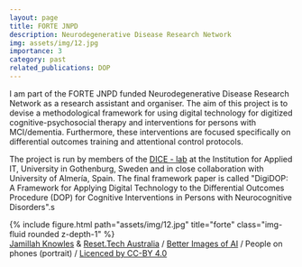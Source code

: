```yaml
---
layout: page
title: FORTE JNPD 
description: Neurodegenerative Disease Research Network
img: assets/img/12.jpg
importance: 3
category: past
related_publications: DOP
---
```


I am part of the FORTE JNPD funded Neurodegenerative Disease Research Network as a research assistant and organiser. The aim of this project is to devise a methodological framework for using digital technology for digitized cognitive-psychosocial therapy and interventions for persons with MCI/dementia. Furthermore, these interventions are focused specifically on differential outcomes training and attentional control protocols. 

The project is run by members of the <a href="https://dice-r-lab.com/">DICE - lab</a> at the Institution for Applied IT, University in Gothenburg, Sweden and in close collaboration with University of Almería, Spain. The final framework paper is called "DigiDOP: A Framework for Applying Digital Technology to the Differential Outcomes Procedure (DOP) for Cognitive Interventions in Persons with Neurocognitive Disorders".s


<div class="row">
    <div class="col-sm mt-3 mt-md-0">
        {% include figure.html path="assets/img/12.jpg" title="forte" class="img-fluid rounded z-depth-1" %}
    </div>
</div>
<div class="caption">
    <span><a href="https://www.jemimahknightstudio.com/work/ai">Jamillah Knowles</a> & <a href="https://au.reset.tech/">Reset.Tech Australia</a> / <a href="https://www.betterimagesofai.org">Better Images of AI</a> / People on phones (portrait) / <a href="https://creativecommons.org/licenses/by/4.0/">Licenced by CC-BY 4.0</a></span>
</div>


